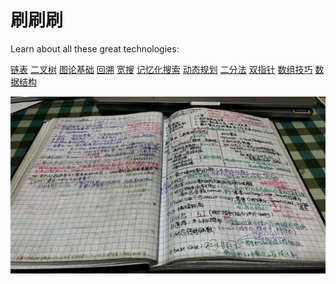 
# 刷刷刷

Learn about all these great technologies:

[链表](./)
[二叉树](./)
[图论基础](./)
[回溯](./)
[宽搜](./)
[记忆化搜索](./)
[动态规划](./)
[二分法](./)
[双指针](./)
[数组技巧](./)
[数据结构](./)

![](./pictures/cover.png)